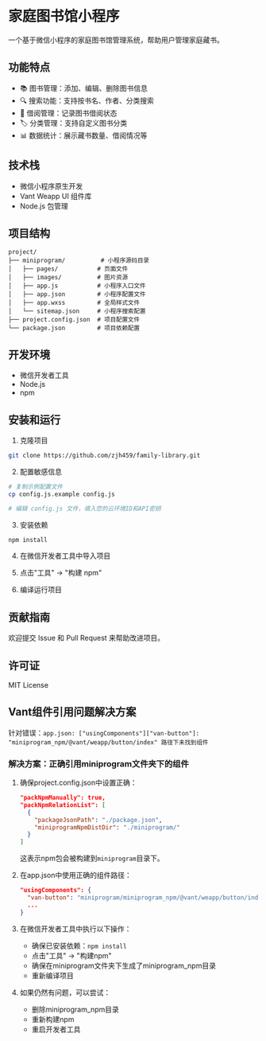 # 家庭图书馆小程序

一个基于微信小程序的家庭图书馆管理系统，帮助用户管理家庭藏书。

## 功能特点

- 📚 图书管理：添加、编辑、删除图书信息
- 🔍 搜索功能：支持按书名、作者、分类搜索
- 📱 借阅管理：记录图书借阅状态
- 🏷️ 分类管理：支持自定义图书分类
- 📊 数据统计：展示藏书数量、借阅情况等

## 技术栈

- 微信小程序原生开发
- Vant Weapp UI 组件库
- Node.js 包管理

## 项目结构

```
project/
├── miniprogram/          # 小程序源码目录
│   ├── pages/           # 页面文件
│   ├── images/          # 图片资源
│   ├── app.js           # 小程序入口文件
│   ├── app.json         # 小程序配置文件
│   ├── app.wxss         # 全局样式文件
│   └── sitemap.json     # 小程序搜索配置
├── project.config.json  # 项目配置文件
└── package.json         # 项目依赖配置
```

## 开发环境

- 微信开发者工具
- Node.js
- npm

## 安装和运行

1. 克隆项目
```bash
git clone https://github.com/zjh459/family-library.git
```

2. 配置敏感信息
```bash
# 复制示例配置文件
cp config.js.example config.js

# 编辑 config.js 文件，填入您的云环境ID和API密钥
```

3. 安装依赖
```bash
npm install
```

4. 在微信开发者工具中导入项目

5. 点击"工具" -> "构建 npm"

6. 编译运行项目

## 贡献指南

欢迎提交 Issue 和 Pull Request 来帮助改进项目。

## 许可证

MIT License 

## Vant组件引用问题解决方案

针对错误：`app.json: ["usingComponents"]["van-button"]: "miniprogram_npm/@vant/weapp/button/index" 路径下未找到组件`

### 解决方案：正确引用miniprogram文件夹下的组件

1. 确保project.config.json中设置正确：
   ```json
   "packNpmManually": true,
   "packNpmRelationList": [
     {
       "packageJsonPath": "./package.json",
       "miniprogramNpmDistDir": "./miniprogram/"
     }
   ]
   ```

   这表示npm包会被构建到`miniprogram`目录下。

2. 在app.json中使用正确的组件路径：
   ```json
   "usingComponents": {
     "van-button": "miniprogram/miniprogram_npm/@vant/weapp/button/index",
     ...
   }
   ```

3. 在微信开发者工具中执行以下操作：
   - 确保已安装依赖：`npm install`
   - 点击"工具" -> "构建npm"
   - 确保在miniprogram文件夹下生成了miniprogram_npm目录
   - 重新编译项目

4. 如果仍然有问题，可以尝试：
   - 删除miniprogram_npm目录
   - 重新构建npm
   - 重启开发者工具 